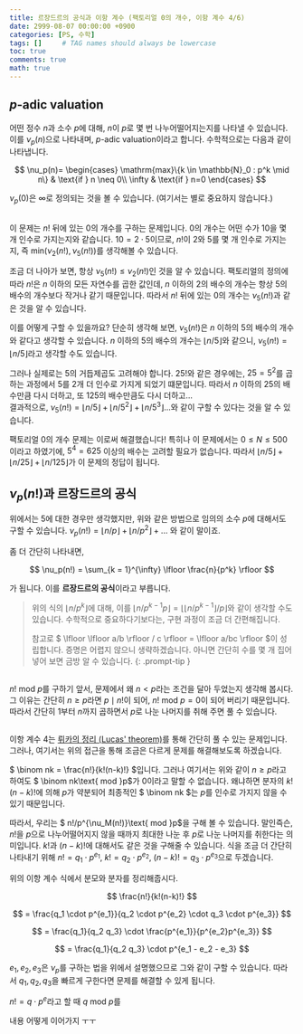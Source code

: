 ```yaml
---
title: 르장드르의 공식과 이항 계수 (팩토리얼 0의 개수, 이항 계수 4/6)
date: 2999-08-07 00:00:00 +0900
categories: [PS, 수학]
tags: []     # TAG names should always be lowercase
toc: true
comments: true
math: true
---
```


## *p*-adic valuation
어떤 정수 $n$과 소수 $p$에 대해, $n$이 $p$로 몇 번 나누어떨어지는지를 나타낼 수 있습니다. 이를 $\nu_p(n)$으로 나타내며, *p*-adic valuation이라고 합니다. 수학적으로는 다음과 같이 나타냅니다.

$$ \nu_p(n)=
\begin{cases}
\mathrm{max}\{k \in \mathbb{N}_0 : p^k \mid n\} & \text{if } n \neq 0\\
\infty & \text{if } n=0
\end{cases}
$$

$\nu_p(0)$은 $\infty$로 정의되는 것을 볼 수 있습니다. (여기서는 별로 중요하지 않습니다.)

## <boj-problem id=1676 tier='s5' name='팩토리얼 0의 개수'></boj-problem>
이 문제는 $n!$ 뒤에 있는 0의 개수를 구하는 문제입니다. 0의 개수는 어떤 수가 $10$을 몇 개 인수로 가지는지와 같습니다. $10 = 2 \cdot 5$이므로, $n!$이 $2$와 $5$를 몇 개 인수로 가지는지, 즉 $\text{min}(\nu_2(n!), \nu_5(n!))$를 생각해볼 수 있습니다.

조금 더 나아가 보면, 항상 $\nu_5(n!) \leq \nu_2(n!)$인 것을 알 수 있습니다. 팩토리얼의 정의에 따라 $n!$은 $n$ 이하의 모든 자연수를 곱한 값인데, $n$ 이하의 $2$의 배수의 개수는 항상 $5$의 배수의 개수보다 작거나 같기 때문입니다. 따라서 $n!$ 뒤에 있는 0의 개수는 $\nu_5(n!)$과 같은 것을 알 수 있습니다.

이를 어떻게 구할 수 있을까요? 단순히 생각해 보면, $\nu_5(n!)$은 $n$ 이하의 $5$의 배수의 개수와 같다고 생각할 수 있습니다. $n$ 이하의 $5$의 배수의 개수는 $\lfloor n/5 \rfloor$와 같으니, $\nu_5(n!) = \lfloor n/5 \rfloor$라고 생각할 수도 있습니다.

그러나 실제로는 5의 거듭제곱도 고려해야 합니다. $25!$와 같은 경우에는, $25 = 5^2$를 곱하는 과정에서 $5$를 $2$개 더 인수로 가지게 되었기 떄문입니다. 따라서 $n$ 이하의 $25$의 배수만큼 다시 더하고, 또 $125$의 배수만큼도 다시 더하고... <br> 결과적으로, $\nu_5(n!) = \lfloor n/5 \rfloor + \lfloor n/5^2 \rfloor + \lfloor n/5^3 \rfloor...$와 같이 구할 수 있다는 것을 알 수 있습니다.

팩토리얼 0의 개수 문제는 이로써 해결했습니다! 특히나 이 문제에서는 $0 \leq N \leq 500$이라고 하였기에, $5^4 = 625$ 이상의 배수는 고려할 필요가 없습니다. 따라서 $\lfloor n/5 \rfloor + \lfloor n/25 \rfloor + \lfloor n/125 \rfloor$가 이 문제의 정답이 됩니다.

## $\nu_p(n!)$과 르장드르의 공식
위에서는 5에 대한 경우만 생각했지만, 위와 같은 방법으로 임의의 소수 $p$에 대해서도 구할 수 있습니다. $\nu_p(n!) = \lfloor n/p \rfloor + \lfloor n/p^2 \rfloor + ...$ 와 같이 말이죠.

좀 더 간단히 나타내면,

$$ \nu_p(n!) = \sum_{k = 1}^{\infty} \lfloor \frac{n}{p^k} \rfloor $$

가 됩니다. 이를 **르장드르의 공식**이라고 부릅니다.

> 위의 식의 $\lfloor n/p^k \rfloor$에 대해, 이를 $\lfloor n/p^{k-1}p \rfloor = \lfloor \lfloor n/p^{k-1} \rfloor / p \rfloor$와 같이 생각할 수도 있습니다. 수학적으로 중요하다기보다는, 구현 과정이 조금 더 간편해집니다.
>
> 참고로 $ \lfloor \lfloor a/b \rfloor / c \rfloor = \lfloor a/bc \rfloor $이 성립합니다. 증명은 어렵지 않으니 생략하겠습니다. 아니면 간단히 수를 몇 개 집어넣어 보면 금방 알 수 있습니다.
{: .prompt-tip }

## <boj-problem id=17466 tier='b2' name='N! mod P (1)'></boj-problem>
$n!\text{ mod }p$를 구하기 앞서, 문제에서 왜 $n < p$라는 조건을 달아 두었는지 생각해 봅시다. 그 이유는 간단히 $n \geq p$라면 $p \mid n!$이 되어, $n!\text{ mod }p = 0$이 되어 버리기 때문입니다. 따라서 간단히 $1$부터 $n$까지 곱하면서 $p$로 나눈 나머지를 취해 주면 풀 수 있습니다.

## <boj-problem id=11402 tier='p4' name='이항 계수 4'></boj-problem>
이항 계수 4는 [뤼카의 정리 (Lucas' theorem)](https://en.wikipedia.org/wiki/Lucas'_theorem)를 통해 간단히 풀 수 있는 문제입니다. 그러나, 여기서는 위의 접근을 통해 조금은 다르게 문제를 해결해보도록 하겠습니다.

$ \binom nk = \frac{n!}{k!(n-k)!} $입니다. 그러나 여기서는 위와 같이 $n \geq p$라고 하여도 $ \binom nk\text{ mod }p$가 0이라고 말할 수 없습니다. 왜냐하면 분자의 $k!(n-k)!$에 의해 $p$가 약분되어 최종적인 $ \binom nk $는 $p$를 인수로 가지지 않을 수 있기 때문입니다.

따라서, 우리는 $ n!/p^{\nu_M(n!)}\text{ mod }p$을 구해 볼 수 있습니다. 말인즉슨, $n!$을 $p$으로 나누어떨어지지 않을 때까지 최대한 나눈 후 $p$로 나눈 나머지를 취한다는 의미입니다. $k!$과 $(n-k)!$에 대해서도 같은 것을 구해줄 수 있습니다. 식을 조금 더 간단히 나타내기 위해 $n! = q_1 \cdot p^{e_1}$, $k! = q_2 \cdot p^{e_2}$, $(n-k)! = q_3 \cdot p^{e_3}$으로 두겠습니다.

위의 이항 계수 식에서 분모와 분자를 정리해줍시다.

$$ \frac{n!}{k!(n-k)!} $$

$$ = \frac{q_1 \cdot p^{e_1}}{q_2 \cdot p^{e_2} \cdot q_3 \cdot p^{e_3}} $$

$$ = \frac{q_1}{q_2 q_3} \cdot \frac{p^{e_1}}{p^{e_2}p^{e_3}} $$

$$ = \frac{q_1}{q_2 q_3} \cdot p^{e_1 - e_2 - e_3} $$

$e_1, e_2, e_3$은 $\nu_p$를 구하는 법을 위에서 설명했으므로 그와 같이 구할 수 있습니다. 따라서 $q_1, q_2, q_3$을 빠르게 구한다면 문제를 해결할 수 있게 됩니다.

$n! = q \cdot p^e$라고 할 때 $q\text{ mod }p$를 

내용 어떻게 이어가지 ㅜㅜ